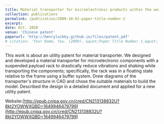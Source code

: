 ```yaml
---
title: Material transporter for microelectronic products within the workshop
collection: publications
permalink: /publication/2009-10-01-paper-title-number-2
excerpt: 
date: Oct. 2020
venue: 'Chinese patent'
paperurl: 'http://henryluckky.github.io/files/patent.pdf'
# citation: 'Your Name, You. (2009). &quot;Paper Title Number 1.&quot; <i>Journal 1</i>. 1(1).'
---
```

This work is about an utility patent for material transporter. We designed and developed a material transporter for microelectronic components with a suspended payload rack to drastically reduce vibrations and shaking while transporting the components; specifically, the rack was in a floating state relative to the frame using a buffer system. Drew diagrams of the transporter's structure in CAD and chose the suitable materials to build the model. Described the design in a detailed document and applied for a new utility patent.

Website:[http://epub.cnipa.gov.cn/cred/CN213138832U?8kt2YOWWXQBD=1649946479799](http://epub.cnipa.gov.cn/cred/CN213138832U?8kt2YOWWXQBD=1649946479799)